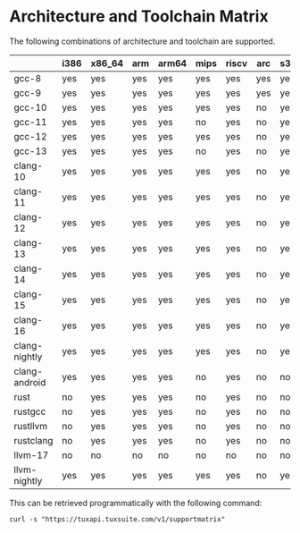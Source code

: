 # Architecture and Toolchain Matrix

The following combinations of architecture and toolchain are supported.

|               | i386 | x86_64 | arm | arm64 | mips | riscv | arc | s390 | powerpc | sparc | parisc | sh  | hexagon | um  | m68k | loongarch |
| ------------- | ---- | ------ | --- | ----- | ---- | ----- | --- | ---- | ------- | ----- | ------ | --- | ------- | --- | ---- | --------- |
| gcc-8         | yes  | yes    | yes | yes   | yes  | yes   | yes | yes  | yes     | yes   | yes    | yes | no      | yes | no   | no        |
| gcc-9         | yes  | yes    | yes | yes   | yes  | yes   | yes | yes  | yes     | yes   | yes    | yes | no      | yes | no   | no        |
| gcc-10        | yes  | yes    | yes | yes   | yes  | yes   | no  | yes  | yes     | yes   | yes    | yes | no      | yes | no   | no        |
| gcc-11        | yes  | yes    | yes | yes   | no   | yes   | no  | yes  | yes     | yes   | yes    | yes | no      | yes | no   | no        |
| gcc-12        | yes  | yes    | yes | yes   | yes  | yes   | no  | yes  | yes     | no    | no     | no  | no      | yes | yes  | no        |
| gcc-13        | yes  | yes    | yes | yes   | no   | yes   | no  | yes  | yes     | yes   | yes    | yes | no      | yes | yes  | no        |
| clang-10      | yes  | yes    | yes | yes   | yes  | yes   | no  | yes  | yes     | yes   | no     | no  | yes     | yes | no   | no        |
| clang-11      | yes  | yes    | yes | yes   | yes  | yes   | no  | yes  | yes     | yes   | no     | no  | yes     | yes | no   | no        |
| clang-12      | yes  | yes    | yes | yes   | yes  | yes   | no  | yes  | yes     | yes   | no     | no  | yes     | yes | no   | no        |
| clang-13      | yes  | yes    | yes | yes   | yes  | yes   | no  | yes  | yes     | yes   | no     | no  | yes     | yes | no   | no        |
| clang-14      | yes  | yes    | yes | yes   | yes  | yes   | no  | yes  | yes     | yes   | no     | no  | yes     | yes | no   | no        |
| clang-15      | yes  | yes    | yes | yes   | yes  | yes   | no  | yes  | yes     | yes   | no     | no  | yes     | yes | no   | no        |
| clang-16      | yes  | yes    | yes | yes   | yes  | yes   | no  | yes  | yes     | yes   | no     | no  | yes     | yes | no   | no        |
| clang-nightly | yes  | yes    | yes | yes   | yes  | yes   | no  | yes  | yes     | yes   | no     | no  | yes     | yes | no   | no        |
| clang-android | yes  | yes    | yes | yes   | no   | yes   | no  | no   | no      | no    | no     | no  | yes     | yes | no   | no        |
| rust          | no   | yes    | yes | yes   | no   | yes   | no  | no   | yes     | no    | no     | no  | no      | yes | no   | no        |
| rustgcc       | no   | yes    | yes | yes   | no   | yes   | no  | no   | yes     | no    | no     | no  | no      | no  | no   | no        |
| rustllvm      | no   | yes    | yes | yes   | no   | yes   | no  | no   | yes     | no    | no     | no  | no      | no  | no   | no        |
| rustclang     | no   | yes    | yes | yes   | no   | yes   | no  | no   | yes     | no    | no     | no  | no      | no  | no   | no        |
| llvm-17       | no   | no     | no  | no    | no   | no    | no  | no   | no      | no    | no     | no  | no      | no  | no   | no        |
| llvm-nightly  | yes  | yes    | yes | yes   | yes  | yes   | no  | yes  | yes     | yes   | no     | no  | yes     | yes | no   | no        |

This can be retrieved programmatically with the following command:

```
curl -s "https://tuxapi.tuxsuite.com/v1/supportmatrix"
```
